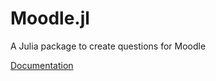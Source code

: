 # Moodle.jl

A Julia package to create questions for Moodle

[Documentation](https://schcs.github.io/Moodle.jl/build/)
